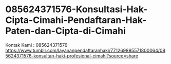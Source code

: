 # 085624371576-Konsultasi-Hak-Cipta-Cimahi-Pendaftaran-Hak-Paten-dan-Cipta-di-Cimahi
Kontak Kami : 085624371576  https://www.tumblr.com/layananpendaftaranhaki/771269895571800064/085624371576-konsultan-haki-profesional-cimahi?source=share
